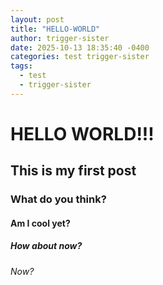 ```yaml
---
layout: post
title: "HELLO-WORLD"
author: trigger-sister
date: 2025-10-13 18:35:40 -0400
categories: test trigger-sister
tags:
  - test
  - trigger-sister
---
```


# HELLO WORLD!!!

## This is my first post

### What do you think?

#### Am I cool yet?

##### How about now?

###### Now?
